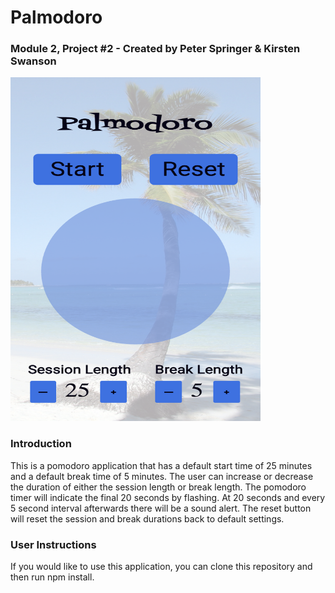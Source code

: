 # Palmodoro

### Module 2, Project #2 - Created by Peter Springer & Kirsten Swanson

<img src="img/palmodoro.png" alt="palmodoro project picture" height="550px" width="400px">

### Introduction
This is a pomodoro application that has a default start time of 25 minutes and a default break time of 5 minutes. The user can increase or decrease the duration of either the session length or break length. The pomodoro timer will indicate the final 20 seconds by flashing. At 20 seconds and every 5 second interval afterwards there will be a sound alert. The reset button will reset the session and break durations back to default settings.

### User Instructions
If you would like to use this application, you can clone this repository and then run npm install. 
